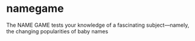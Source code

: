 # namegame

The NAME GAME tests your knowledge of a fascinating subject—namely, the changing popularities of baby names
